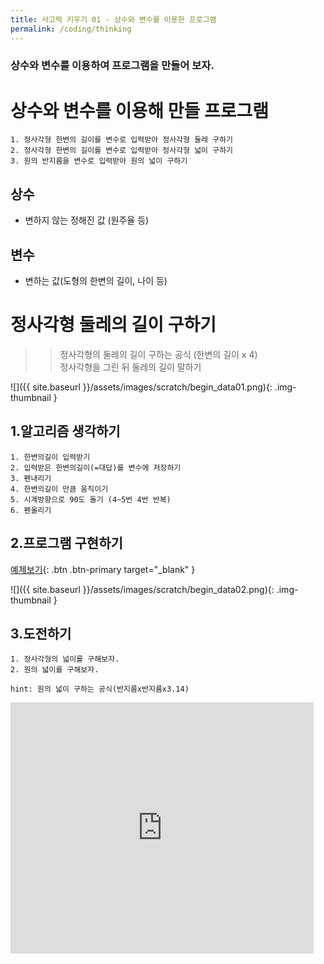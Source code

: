 ```yaml
---
title: 사고력 키우기 01 - 상수와 변수를 이용한 프로그램
permalink: /coding/thinking
---
```


### 상수와 변수를 이용하여 프로그램을 만들어 보자.    
# 상수와 변수를 이용해 만들 프로그램
```
1. 정사각형 한변의 길이를 변수로 입력받아 정사각형 둘레 구하기
2. 정사각형 한변의 길이를 변수로 입력받아 정사각형 넓이 구하기
3. 원의 반지름을 변수로 입력받아 원의 넓이 구하기
```

## 상수    
+ 변하지 않는 정해진 값 (원주율 등)     

## 변수    
+ 변하는 값(도형의 한변의 길이, 나이 등)   

# 정사각형 둘레의 길이 구하기
>> 정사각형의 둘레의 길이 구하는 공식 (한변의 길이 x 4)    
>> 정사각형을 그린 뒤 둘레의 길이 말하기

![]({{ site.baseurl }}/assets/images/scratch/begin_data01.png){: .img-thumbnail }

## 1.알고리즘 생각하기

```
1. 한변의길이 입력받기
2. 입력받은 한변의길이(=대답)를 변수에 저장하기
3. 펜내리기
4. 한변의길이 만큼 움직이기
5. 시계방향으로 90도 돌기 (4~5번 4번 반복)
6. 펜올리기    
```


## 2.프로그램 구현하기  
[예제보기](https://scratch.mit.edu/projects/607776859/){: .btn .btn-primary target="_blank" }    
    
    
![]({{ site.baseurl }}/assets/images/scratch/begin_data02.png){: .img-thumbnail }




## 3.도전하기
```
1. 정사각형의 넓이를 구해보자.
2. 원의 넓이를 구해보자.

hint: 원의 넓이 구하는 공식(반지름x반지름x3.14)
```

<iframe src="https://scratch.mit.edu/projects/607776859/embed" allowtransparency="true" width="485" height="402" frameborder="0" scrolling="no" allowfullscreen></iframe>
